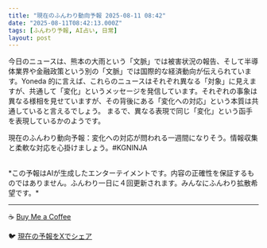 ```yaml
---
title: "現在のふんわり動向予報 2025-08-11 08:42"
date: "2025-08-11T08:42:13.000Z"
tags: [ふんわり予報, AI占い, 日常]
layout: post
---
```


今日のニュースは、熊本の大雨という「文脈」では被害状況の報告、そして半導体業界や金融政策という別の「文脈」では国際的な経済動向が伝えられています。Yoneda 的に言えば、これらのニュースはそれぞれ異なる「対象」に見えますが、共通して「変化」というメッセージを発信しています。それぞれの事象は異なる様相を見せていますが、その背後にある「変化への対応」という本質は共通していると言えるでしょう。  まるで、異なる表現で同じ「変化」という函手を表現しているかのようです。

現在のふんわり動向予報：変化への対応が問われる一週間になりそう。情報収集と柔軟な対応を心掛けましょう。#KGNINJA

<br>
*この予報はAIが生成したエンターテイメントです。内容の正確性を保証するものではありません。ふんわり一日に４回更新されます。みんなにふんわり拡散希望です。*

---
☕️ [Buy Me a Coffee](https://www.buymeacoffee.com/kgninja)

🐦 [現在の予報をXでシェア](https://twitter.com/intent/tweet?text=%E7%8F%BE%E5%9C%A8%E3%81%AE%E3%81%B5%E3%82%93%E3%82%8F%E3%82%8A%E4%BA%88%E5%A0%B1%3A%20%E3%80%8C%E4%BB%8A%E6%97%A5%E3%81%AE%E3%83%8B%E3%83%A5%E3%83%BC%E3%82%B9%E3%81%AF%E3%80%81%E7%86%8A%E6%9C%AC%E3%81%AE%E5%A4%A7%E9%9B%A8%E3%81%A8%E3%81%84%E3%81%86%E3%80%8C%E6%96%87%E8%84%88%E3%80%8D%E3%81%A7%E3%81%AF%E8%A2%AB%E5%AE%B3%E7%8A%B6%E6%B3%81%E3%81%AE%E5%A0%B1%E5%91%8A%E3%80%81%E3%81%9D%E3%81%97%E3%81%A6%E5%8D%8A%E5%B0%8E%E4%BD%93%E6%A5%AD%E7%95%8C%E3%82%84%E9%87%91%E8%9E%8D%E6%94%BF%E7%AD%96%E3%81%A8%E3%81%84%E3%81%86%E5%88%A5%E3%81%AE%E3%80%8C%E6%96%87%E8%84%88%E3%80%8D%E3%81%A7%E3%81%AF%E5%9B%BD%E9%9A%9B%E7%9A%84%E3%81%AA%E7%B5%8C%E6%B8%88%E5%8B%95%E5%90%91%E3%81%8C%E4%BC%9D%E3%81%88%E3%82%89%E3%82%8C%E3%81%A6%E3%81%84%E3%81%BE%E3%81%99%E3%80%82%E3%80%8D%23KGNINJA%20%E7%B6%9A%E3%81%8D%E3%81%AF%E3%83%96%E3%83%AD%E3%82%B0%E3%81%A7%EF%BC%81%F0%9F%91%87&url=https%3A%2F%2Fkg-ninja.github.io%2FFunwariyoso%2F)
